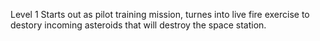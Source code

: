 Level 1
Starts out as pilot training mission, turnes into live fire exercise to destory incoming asteroids that will destroy the space station.

